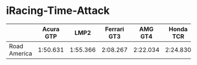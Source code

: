# iRacing-Time-Attack

||Acura GTP|LMP2|Ferrari GT3|AMG GT4|Honda TCR|GR86|
|---|---|---|---|---|---|---|
|Road America|1:50.631|1:55.366|2:08.267|2:22.034|2:24.830|2:36.311|
